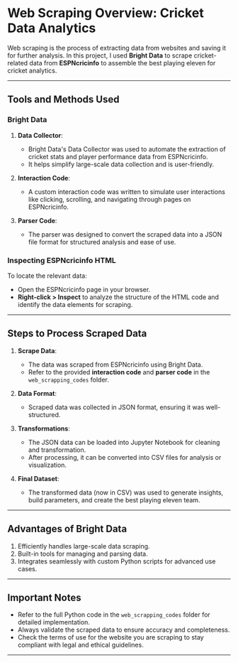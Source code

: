 # **Web Scraping Overview: Cricket Data Analytics**

Web scraping is the process of extracting data from websites and saving it for further analysis. In this project, I used **Bright Data** to scrape cricket-related data from **ESPNcricinfo** to assemble the best playing eleven for cricket analytics.

---

## **Tools and Methods Used**

### **Bright Data**
1. **Data Collector**:
   - Bright Data's Data Collector was used to automate the extraction of cricket stats and player performance data from ESPNcricinfo.
   - It helps simplify large-scale data collection and is user-friendly.

2. **Interaction Code**:
   - A custom interaction code was written to simulate user interactions like clicking, scrolling, and navigating through pages on ESPNcricinfo.

3. **Parser Code**:
   - The parser was designed to convert the scraped data into a JSON file format for structured analysis and ease of use.

### **Inspecting ESPNcricinfo HTML**
To locate the relevant data:
- Open the ESPNcricinfo page in your browser.
- **Right-click > Inspect** to analyze the structure of the HTML code and identify the data elements for scraping.

---

## **Steps to Process Scraped Data**

1. **Scrape Data**:  
   - The data was scraped from ESPNcricinfo using Bright Data.  
   - Refer to the provided **interaction code** and **parser code** in the `web_scrapping_codes` folder.

2. **Data Format**:  
   - Scraped data was collected in JSON format, ensuring it was well-structured.

3. **Transformations**:  
   - The JSON data can be loaded into Jupyter Notebook for cleaning and transformation.  
   - After processing, it can be converted into CSV files for analysis or visualization.

4. **Final Dataset**:  
   - The transformed data (now in CSV) was used to generate insights, build parameters, and create the best playing eleven team.

---

## **Advantages of Bright Data**
1. Efficiently handles large-scale data scraping.
2. Built-in tools for managing and parsing data.
3. Integrates seamlessly with custom Python scripts for advanced use cases.

---

## **Important Notes**
- Refer to the full Python code in the `web_scrapping_codes` folder for detailed implementation.
- Always validate the scraped data to ensure accuracy and completeness.
- Check the terms of use for the website you are scraping to stay compliant with legal and ethical guidelines.

---